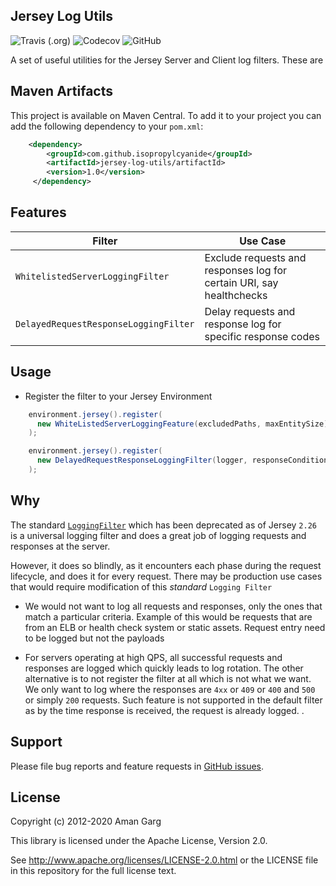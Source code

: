 
## Jersey Log Utils
![Travis (.org)](https://img.shields.io/travis/isopropylcyanide/async-metrics-codahale)
![Codecov](https://img.shields.io/codecov/c/github/isopropylcyanide/async-metrics-codahale)
![GitHub](https://img.shields.io/github/license/isopropylcyanide/async-metrics-codahale?color=blue)

A set of useful utilities for the Jersey Server and Client log filters. These are 

## Maven Artifacts

This project is available on Maven Central. To add it to your project you can add the following dependency to your
`pom.xml`:

```xml
    <dependency>
        <groupId>com.github.isopropylcyanide</groupId>
        <artifactId>jersey-log-utils/artifactId>
        <version>1.0</version>
     </dependency>
```

## Features

| Filter | Use Case |
| ------------- | ------------- |
| `WhitelistedServerLoggingFilter` |  Exclude requests and responses log for certain URI, say healthchecks  |
| `DelayedRequestResponseLoggingFilter` |  Delay requests and response log for specific response codes |


## Usage

- Register the filter to your Jersey Environment

```java
    environment.jersey().register(
      new WhiteListedServerLoggingFeature(excludedPaths, maxEntitySize)
    );
```

```java
    environment.jersey().register(
      new DelayedRequestResponseLoggingFilter(logger, responseCondition: ResponseCondition.ON_RESPONSE_4XX_5XX)
    );
```
## Why
The standard [`LoggingFilter`](http://javadox.com/org.glassfish.jersey.bundles/apidocs/2.11/org/glassfish/jersey/filter/LoggingFilter.html) which has been deprecated as of Jersey `2.26` is a universal logging filter and does a great job of logging requests and responses at the server. 

However, it does so blindly, as it encounters each phase during the request lifecycle, and does it for every request. There may be production use cases that would require modification of this *standard* `Logging Filter`

- We would not want to log all requests and responses, only the ones that match a particular criteria. Example of this would be requests that are from an ELB or health check system or static assets. Request entry need to be logged but not the payloads

- For servers operating at high QPS, all successful requests and responses are logged which quickly leads to log rotation. The other alternative is to not register the filter at all which is not what we want. We only want to log where the responses are `4xx` or `409` or `400` and `500` or simply `200` requests. Such feature is not supported in the default filter as by the time response is received, the request is already logged.
 .


## Support

Please file bug reports and feature requests in [GitHub issues](https://github.com/isopropylcyanide/jersey-log-utils/issues).


## License

Copyright (c) 2012-2020 Aman Garg

This library is licensed under the Apache License, Version 2.0.

See http://www.apache.org/licenses/LICENSE-2.0.html or the LICENSE file in this repository for the full license text.






